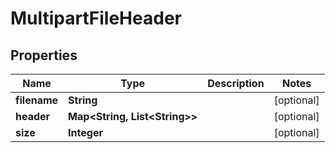 

# MultipartFileHeader


## Properties

| Name | Type | Description | Notes |
|------------ | ------------- | ------------- | -------------|
|**filename** | **String** |  |  [optional] |
|**header** | **Map&lt;String, List&lt;String&gt;&gt;** |  |  [optional] |
|**size** | **Integer** |  |  [optional] |



